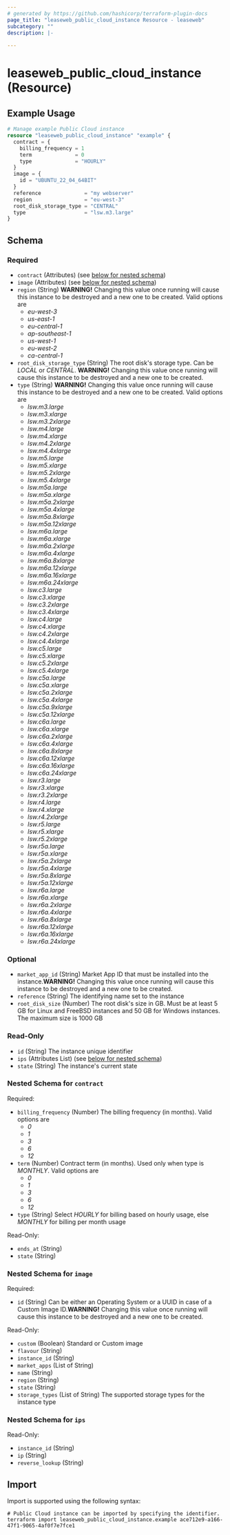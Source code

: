 ```yaml
---
# generated by https://github.com/hashicorp/terraform-plugin-docs
page_title: "leaseweb_public_cloud_instance Resource - leaseweb"
subcategory: ""
description: |-
  
---
```


# leaseweb_public_cloud_instance (Resource)



## Example Usage

```terraform
# Manage example Public Cloud instance
resource "leaseweb_public_cloud_instance" "example" {
  contract = {
    billing_frequency = 1
    term              = 0
    type              = "HOURLY"
  }
  image = {
    id = "UBUNTU_22_04_64BIT"
  }
  reference              = "my webserver"
  region                 = "eu-west-3"
  root_disk_storage_type = "CENTRAL"
  type                   = "lsw.m3.large"
}
```

<!-- schema generated by tfplugindocs -->
## Schema

### Required

- `contract` (Attributes) (see [below for nested schema](#nestedatt--contract))
- `image` (Attributes) (see [below for nested schema](#nestedatt--image))
- `region` (String) **WARNING!** Changing this value once running will cause this instance to be destroyed and a new one to be created. Valid options are 
  - *eu-west-3*
  - *us-east-1*
  - *eu-central-1*
  - *ap-southeast-1*
  - *us-west-1*
  - *eu-west-2*
  - *ca-central-1*
- `root_disk_storage_type` (String) The root disk's storage type. Can be *LOCAL* or *CENTRAL*. **WARNING!** Changing this value once running will cause this instance to be destroyed and a new one to be created.
- `type` (String) **WARNING!** Changing this value once running will cause this instance to be destroyed and a new one to be created. Valid options are 
  - *lsw.m3.large*
  - *lsw.m3.xlarge*
  - *lsw.m3.2xlarge*
  - *lsw.m4.large*
  - *lsw.m4.xlarge*
  - *lsw.m4.2xlarge*
  - *lsw.m4.4xlarge*
  - *lsw.m5.large*
  - *lsw.m5.xlarge*
  - *lsw.m5.2xlarge*
  - *lsw.m5.4xlarge*
  - *lsw.m5a.large*
  - *lsw.m5a.xlarge*
  - *lsw.m5a.2xlarge*
  - *lsw.m5a.4xlarge*
  - *lsw.m5a.8xlarge*
  - *lsw.m5a.12xlarge*
  - *lsw.m6a.large*
  - *lsw.m6a.xlarge*
  - *lsw.m6a.2xlarge*
  - *lsw.m6a.4xlarge*
  - *lsw.m6a.8xlarge*
  - *lsw.m6a.12xlarge*
  - *lsw.m6a.16xlarge*
  - *lsw.m6a.24xlarge*
  - *lsw.c3.large*
  - *lsw.c3.xlarge*
  - *lsw.c3.2xlarge*
  - *lsw.c3.4xlarge*
  - *lsw.c4.large*
  - *lsw.c4.xlarge*
  - *lsw.c4.2xlarge*
  - *lsw.c4.4xlarge*
  - *lsw.c5.large*
  - *lsw.c5.xlarge*
  - *lsw.c5.2xlarge*
  - *lsw.c5.4xlarge*
  - *lsw.c5a.large*
  - *lsw.c5a.xlarge*
  - *lsw.c5a.2xlarge*
  - *lsw.c5a.4xlarge*
  - *lsw.c5a.9xlarge*
  - *lsw.c5a.12xlarge*
  - *lsw.c6a.large*
  - *lsw.c6a.xlarge*
  - *lsw.c6a.2xlarge*
  - *lsw.c6a.4xlarge*
  - *lsw.c6a.8xlarge*
  - *lsw.c6a.12xlarge*
  - *lsw.c6a.16xlarge*
  - *lsw.c6a.24xlarge*
  - *lsw.r3.large*
  - *lsw.r3.xlarge*
  - *lsw.r3.2xlarge*
  - *lsw.r4.large*
  - *lsw.r4.xlarge*
  - *lsw.r4.2xlarge*
  - *lsw.r5.large*
  - *lsw.r5.xlarge*
  - *lsw.r5.2xlarge*
  - *lsw.r5a.large*
  - *lsw.r5a.xlarge*
  - *lsw.r5a.2xlarge*
  - *lsw.r5a.4xlarge*
  - *lsw.r5a.8xlarge*
  - *lsw.r5a.12xlarge*
  - *lsw.r6a.large*
  - *lsw.r6a.xlarge*
  - *lsw.r6a.2xlarge*
  - *lsw.r6a.4xlarge*
  - *lsw.r6a.8xlarge*
  - *lsw.r6a.12xlarge*
  - *lsw.r6a.16xlarge*
  - *lsw.r6a.24xlarge*

### Optional

- `market_app_id` (String) Market App ID that must be installed into the instance.**WARNING!** Changing this value once running will cause this instance to be destroyed and a new one to be created.
- `reference` (String) The identifying name set to the instance
- `root_disk_size` (Number) The root disk's size in GB. Must be at least 5 GB for Linux and FreeBSD instances and 50 GB for Windows instances. The maximum size is 1000 GB

### Read-Only

- `id` (String) The instance unique identifier
- `ips` (Attributes List) (see [below for nested schema](#nestedatt--ips))
- `state` (String) The instance's current state

<a id="nestedatt--contract"></a>
### Nested Schema for `contract`

Required:

- `billing_frequency` (Number) The billing frequency (in months). Valid options are 
  - *0*
  - *1*
  - *3*
  - *6*
  - *12*
- `term` (Number) Contract term (in months). Used only when type is *MONTHLY*. Valid options are 
  - *0*
  - *1*
  - *3*
  - *6*
  - *12*
- `type` (String) Select *HOURLY* for billing based on hourly usage, else *MONTHLY* for billing per month usage

Read-Only:

- `ends_at` (String)
- `state` (String)


<a id="nestedatt--image"></a>
### Nested Schema for `image`

Required:

- `id` (String) Can be either an Operating System or a UUID in case of a Custom Image ID.**WARNING!** Changing this value once running will cause this instance to be destroyed and a new one to be created.

Read-Only:

- `custom` (Boolean) Standard or Custom image
- `flavour` (String)
- `instance_id` (String)
- `market_apps` (List of String)
- `name` (String)
- `region` (String)
- `state` (String)
- `storage_types` (List of String) The supported storage types for the instance type


<a id="nestedatt--ips"></a>
### Nested Schema for `ips`

Read-Only:

- `instance_id` (String)
- `ip` (String)
- `reverse_lookup` (String)

## Import

Import is supported using the following syntax:

```shell
# Public Cloud instance can be imported by specifying the identifier.
terraform import leaseweb_public_cloud_instance.example ace712e9-a166-47f1-9065-4af0f7e7fce1
```
